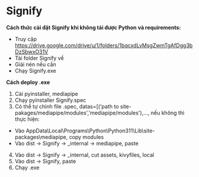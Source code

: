 # Signify
**Cách thức cài đặt Signify khi không tải được Python và requirements:**
- Truy cập https://drive.google.com/drive/u/1/folders/1bqcxdLvMsgZwmTgAfDgg3bDzSbwxO31V
- Tải folder Signify về
- Giải nén nếu cần
- Chạy Signify.exe

**Cách deploy .exe**
1. Cài pyinstaller, mediapipe
2. Chạy pyinstaller Signify.spec
3. Có thể tự chỉnh file .spec, datas=[('path to site-pakages/mediapipe/modules','mediapipe/modules'),..., nếu không thì thực hiện:
- Vào AppData\Local\Programs\Python\Python311\Lib\site-packages\mediapipe, copy modules
- Vào dist -> Signify -> _internal -> mediapipe, paste
4. Vào dist -> Signify -> _internal, cut assets, kivyfiles, local
5. Vào dist -> Signify, paste
6. Chạy .exe

